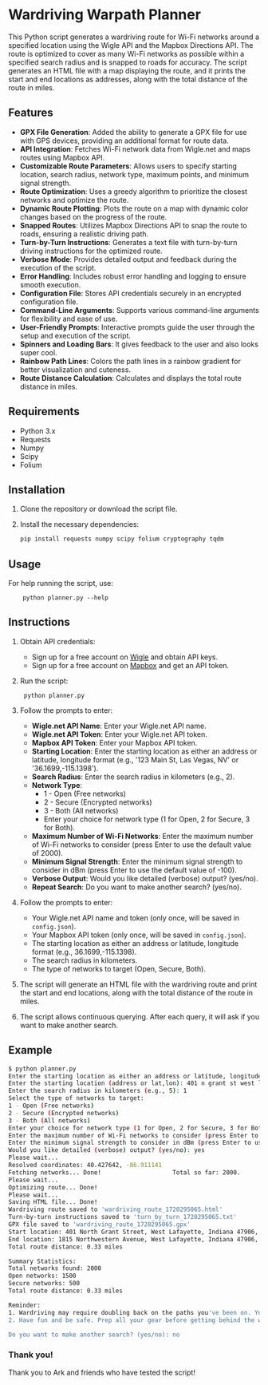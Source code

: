 # Wardriving Warpath Planner

This Python script generates a wardriving route for Wi-Fi networks around a specified location using the Wigle API and the Mapbox Directions API. The route is optimized to cover as many Wi-Fi networks as possible within a specified search radius and is snapped to roads for accuracy. The script generates an HTML file with a map displaying the route, and it prints the start and end locations as addresses, along with the total distance of the route in miles.

## Features

- **GPX File Generation**: Added the ability to generate a GPX file for use with GPS devices, providing an additional format for route data.
- **API Integration**: Fetches Wi-Fi network data from Wigle.net and maps routes using Mapbox API.
- **Customizable Route Parameters**: Allows users to specify starting location, search radius, network type, maximum points, and minimum signal strength.
- **Route Optimization**: Uses a greedy algorithm to prioritize the closest networks and optimize the route.
- **Dynamic Route Plotting**: Plots the route on a map with dynamic color changes based on the progress of the route.
- **Snapped Routes**: Utilizes Mapbox Directions API to snap the route to roads, ensuring a realistic driving path.
- **Turn-by-Turn Instructions**: Generates a text file with turn-by-turn driving instructions for the optimized route.
- **Verbose Mode**: Provides detailed output and feedback during the execution of the script.
- **Error Handling**: Includes robust error handling and logging to ensure smooth execution.
- **Configuration File**: Stores API credentials securely in an encrypted configuration file.
- **Command-Line Arguments**: Supports various command-line arguments for flexibility and ease of use.
- **User-Friendly Prompts**: Interactive prompts guide the user through the setup and execution of the script.
- **Spinners and Loading Bars**: It gives feedback to the user and also looks super cool.
- **Rainbow Path Lines**: Colors the path lines in a rainbow gradient for better visualization and cuteness.
- **Route Distance Calculation**: Calculates and displays the total route distance in miles.

## Requirements

- Python 3.x
- Requests
- Numpy
- Scipy
- Folium

## Installation

1. Clone the repository or download the script file.
2. Install the necessary dependencies:

    ```sh
    pip install requests numpy scipy folium cryptography tqdm
    ```

## Usage

For help running the script, use:

        python planner.py --help

## Instructions

1. Obtain API credentials:
    - Sign up for a free account on [Wigle](https://wigle.net/) and obtain API keys.
    - Sign up for a free account on [Mapbox](https://www.mapbox.com/) and get an API token.

2. Run the script:
   ```
    python planner.py
   ```  

3. Follow the prompts to enter:
    - **Wigle.net API Name**: Enter your Wigle.net API name.
    - **Wigle.net API Token**: Enter your Wigle.net API token.
    - **Mapbox API Token**: Enter your Mapbox API token.
    - **Starting Location**: Enter the starting location as either an address or latitude, longitude format (e.g., '123 Main St, Las Vegas, NV' or '36.1699,-115.1398').
    - **Search Radius**: Enter the search radius in kilometers (e.g., 2).
    - **Network Type**:
      - 1 - Open (Free networks)
      - 2 - Secure (Encrypted networks)
      - 3 - Both (All networks)
      - Enter your choice for network type (1 for Open, 2 for Secure, 3 for Both).
    - **Maximum Number of Wi-Fi Networks**: Enter the maximum number of Wi-Fi networks to consider (press Enter to use the default value of 2000).
    - **Minimum Signal Strength**: Enter the minimum signal strength to consider in dBm (press Enter to use the default value of -100).
    - **Verbose Output**: Would you like detailed (verbose) output? (yes/no).
    - **Repeat Search**: Do you want to make another search? (yes/no).

4. Follow the prompts to enter:
    - Your Wigle.net API name and token (only once, will be saved in `config.json`).
    - Your Mapbox API token (only once, will be saved in `config.json`).
    - The starting location as either an address or latitude, longitude format (e.g., 36.1699,-115.1398).
    - The search radius in kilometers.
    - The type of networks to target (Open, Secure, Both).

5. The script will generate an HTML file with the wardriving route and print the start and end locations, along with the total distance of the route in miles.

6. The script allows continuous querying. After each query, it will ask if you want to make another search.

## Example

```sh
$ python planner.py
Enter the starting location as either an address or latitude, longitude format (e.g., 36.1699,-115.1398).
Enter the starting location (address or lat,lon): 401 n grant st west lafayette in 47906
Enter the search radius in kilometers (e.g., 5): 1
Select the type of networks to target:
1 - Open (Free networks)
2 - Secure (Encrypted networks)
3 - Both (All networks)
Enter your choice for network type (1 for Open, 2 for Secure, 3 for Both): 3
Enter the maximum number of Wi-Fi networks to consider (press Enter to use the default value of 2000): 
Enter the minimum signal strength to consider in dBm (press Enter to use the default value of -100): 
Would you like detailed (verbose) output? (yes/no): yes
Please wait...
Resolved coordinates: 40.427642, -86.911141
Fetching networks... Done!                    Total so far: 2000.
Please wait...
Optimizing route... Done!
Please wait...
Saving HTML file... Done!
Wardriving route saved to 'wardriving_route_1720295065.html'
Turn-by-turn instructions saved to 'turn_by_turn_1720295065.txt'
GPX file saved to 'wardriving_route_1720295065.gpx'
Start location: 401 North Grant Street, West Lafayette, Indiana 47906, United States
End location: 1815 Northwestern Avenue, West Lafayette, Indiana 47906, United States
Total route distance: 0.33 miles

Summary Statistics:
Total networks found: 2000
Open networks: 1500
Secure networks: 500
Total route distance: 0.33 miles

Reminder:
1. Wardriving may require doubling back on the paths you've been on. You will go over some of the same areas more than once.
2. Have fun and be safe. Prep all your gear before getting behind the wheel. Get water for your walk.

Do you want to make another search? (yes/no): no
```

### Thank you!
Thank you to Ark and friends who have tested the script!
